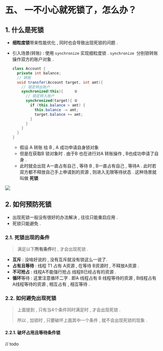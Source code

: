 # 五、 一不小心就死锁了，怎么办？



## 1. 什么是死锁

- **细粒度锁**带来性能优化 , 同时也会导致出现死锁的问题 . 

- 引入场景(转账) :  使用 `synchronize`  实现细粒度锁 .   `synchronize `分别锁转账操作双方的账户对象 .  

  ```java
  class Account {
    private int balance;
    // 转账
    void transfer(Account target, int amt){
      // 锁定转出账户
      synchronized(this){     ①
        // 锁定转入账户
        synchronized(target){ ②
          if (this.balance > amt) {
            this.balance -= amt;
            target.balance += amt;
          }
        }
      }
    } 
  }
  ```

  - 假设 A 转账 给 B  ,  A 成功申请自身锁对象 
  - 但是在获取B 锁对象时 . 由于B 也在进行对A 转账操作 , B也成功申请了自身 . 
  - 此时就会出现 A一直占有自己 , 等待 B  , B一直占有自己 , 等待A . 此时若双方都不释放自己手上申请到的资源 , 则进入无限等待状态 .  这种场景就叫做 **死锁** 

![](http://assets.studymachine.cn/img/202112012347729.png)





## 2. 如何预防死锁

- 出现死锁一般没有很好的办法解决 ,  往往只能重启应用 . 
- 死锁只能避免 . 

### 2.1. 死锁出现的条件

> 满足以下**所有条件**时 , 才会出现死锁 . 

- **互斥**  : 没啥好说的 , 没有互斥就没有锁这么一说了. 
- **占有且等待**  : 线程 T1 占有 A资源 , 在等待 B资源时 , 不释放A资源 . 
- **不可抢占** : 线程A不能强行抢占 线程B已经占有的资源 . 
- **循环**等待  :   这里注意循环二字 . 即A 线程占有 B 线程等待的资源 , B线程占有 A线程等待的资源 , 相互占有 , 相互等待 . 



### 2.2. 如何避免出现死锁

> 上面提到 , 只有当4个条件同时满足时 , 才会出现死锁 . 
>
> 所以 ,  加锁时 , 只要破坏上面其中一个条件 , 就不会出现死锁的现象 . 



#### 2.2.1. 破坏占用且等待条件锁

// todo
